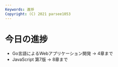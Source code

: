 ```yaml
---
Keywords: 進捗
Copyright: (C) 2021 parsee1053
---
```


# 今日の進捗
* Go言語によるWebアプリケーション開発 → 4章まで
* JavaScript 第7版 → 8章まで
